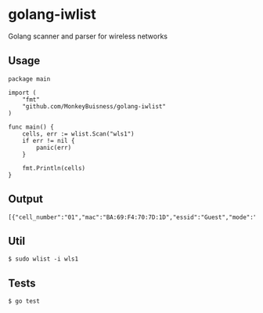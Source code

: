 # golang-iwlist

Golang scanner and parser for wireless networks

## Usage

```
package main

import (
	"fmt"
	"github.com/MonkeyBuisness/golang-iwlist"
)

func main() {
	cells, err := wlist.Scan("wls1")
	if err != nil {
		panic(err)
	}
	
	fmt.Println(cells)
}

```

## Output

```
[{"cell_number":"01","mac":"BA:69:F4:70:7D:1D","essid":"Guest","mode":"Master","frequency":2.432,"frequency_units":"GHz","channel":5,"encryption_key":false,"encryption":"off","signal_quality":70,"signal_total":70,"signal_level":-36}]
```

## Util

```
$ sudo wlist -i wls1 
```

## Tests

```
$ go test
```